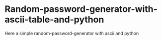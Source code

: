 # Random-password-generator-with-ascii-table-and-python
Here a simple random-password-generator with ascii and python
